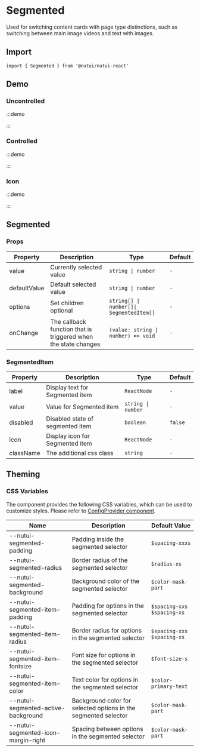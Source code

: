 # Segmented

Used for switching content cards with page type distinctions, such as switching between main image videos and text with images.

## Import

```tsx
import { Segmented } from '@nutui/nutui-react'
```

## Demo

### Uncontrolled

:::demo

<CodeBlock src='h5/demo1.tsx'></CodeBlock>

:::

### Controlled

:::demo

<CodeBlock src='h5/demo2.tsx'></CodeBlock>

:::

### Icon

:::demo

<CodeBlock src='h5/demo3.tsx'></CodeBlock>

:::

## Segmented

### Props

| Property | Description | Type | Default |
| --- | --- | --- | --- |
| value | Currently selected value | `string \| number` | `-` |
| defaultValue | Default selected value | `string \| number` | `-` |
| options | Set children optional | `string[] \| number[]\| SegmentedItem[]` | `-` |
| onChange | The callback function that is triggered when the state changes | `(value: string \| number) => void` | `-` |

### SegmentedItem

| Property | Description | Type | Default |
| --- | --- | --- | --- |
| label | Display text for Segmented item | `ReactNode` | `-` |
| value | Value for Segmented item | `string \| number` | `-` |
| disabled | Disabled state of segmented item | `boolean` | `false` |
| icon | Display icon for Segmented item | `ReactNode` | `-` |
| className | The additional css class | `string` | `-` |

## Theming

### CSS Variables

The component provides the following CSS variables, which can be used to customize styles. Please refer to [ConfigProvider component](#/en-US/component/configprovider).

| Name | Description | Default Value |
| --- | --- | --- |
| \--nutui-segmented-padding | Padding inside the segmented selector | `$spacing-xxxs` |
| \--nutui-segmented-radius | Border radius of the segmented selector | `$radius-xs` |
| \--nutui-segmented-background | Background color of the segmented selector | `$color-mask-part` |
| \--nutui-segmented-item-padding | Padding for options in the segmented selector | `$spacing-xxs $spacing-xs` |
| \--nutui-segmented-item-radius | Border radius for options in the segmented selector | `$spacing-xxs $spacing-xs` |
| \--nutui-segmented-item-fontsize | Font size for options in the segmented selector | `$font-size-s` |
| \--nutui-segmented-item-color | Text color for options in the segmented selector | `$color-primary-text` |
| \--nutui-segmented-active-background | Background color for selected options in the segmented selector | `$color-mask-part` |
| \--nutui-segmented-icon-margin-right | Spacing between options in the segmented selector | `$color-mask-part` |
